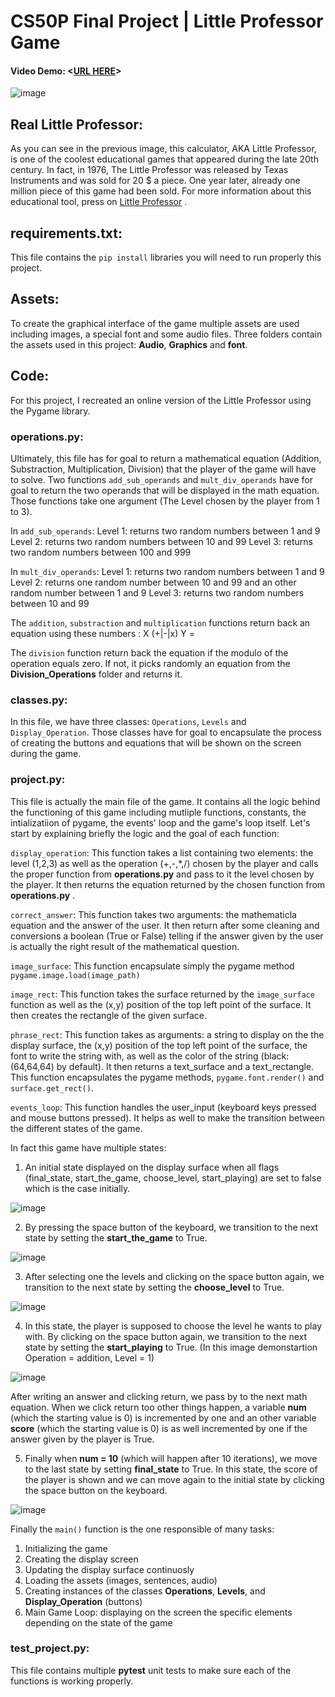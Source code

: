 # CS50P Final Project | Little Professor Game

#### Video Demo:  <[URL HERE](https://youtu.be/Sdpof7ePjQY)>

![image](https://github.com/Aladin-bit01/CS50p-Final-Project/assets/144846441/5c7d1517-1647-48e6-b94b-ade36ca04e59)


## Real Little Professor:
As you can see in the previous image, this calculator, AKA Little Professor, is one of the coolest educational games that appeared during the late 20th century.
In fact, in 1976, The Little Professor was released by Texas Instruments and was sold for 20 $ a piece. One year later, already one million piece of this game 
had been sold. For more information about this educational tool, press on [Little Professor](https://en.wikipedia.org/wiki/Little_Professor) .

## requirements.txt:
This file contains the `pip install` libraries you will need to run properly this project. 

## Assets:
To create the graphical interface of the game multiple assets are used including images, a special font and some audio files. Three folders contain the assets used in this project: **Audio**, **Graphics** and **font**.

## Code:
For this project, I recreated an online version of the Little Professor using the Pygame library. 

### operations.py:
Ultimately, this file has for goal to return a mathematical equation (Addition, Substraction, Multiplication, Division) that the player of the game will have to solve.
Two functions `add_sub_operands` and `mult_div_operands` have for goal to return the two operands that will be displayed in the math equation. Those functions take one argument (The Level chosen by the player from 1 to 3). 

In `add_sub_operands`:
    Level 1: returns two random numbers between 1 and 9
    Level 2: returns two random numbers between 10 and 99
    Level 3: returns two random numbers between 100 and 999
    
In `mult_div_operands`:
    Level 1: returns two random numbers between 1 and 9
    Level 2: returns one random number between 10 and 99 and an other random number between 1 and 9
    Level 3: returns two random numbers between 10 and 99

The `addition`, `substraction` and `multiplication` functions return back an equation using these numbers : X (+|-|x) Y =

The `division` function return back the equation if the modulo of the operation equals zero. If not, it picks randomly an equation from the **Division_Operations**
folder and returns it. 

### classes.py:
In this file, we have three classes: `Operations`, `Levels` and `Display_Operation`. Those classes have for goal to encapsulate the process of creating the buttons and
equations that will be shown on the screen during the game. 

### project.py:
This file is actually the main file of the game. It contains all the logic behind the functioning of this game including mutliple functions, constants, the intializatiion of pygame, the events' loop and the game's loop itself. Let's start by explaining briefly the logic and the goal of each function:

`display_operation`: This function takes a list containing two elements: the level (1,2,3) as well as the operation (+,-,*,/) chosen by the player and calls the proper function from **operations.py** and pass to it the level chosen by the player. It then returns the equation returned by the chosen function from **operations.py** .

`correct_answer`: This function takes two arguments: the mathematicla equation and the answer of the user. It then return after some cleaning and conversions a boolean (True or False) telling if the answer given by the user is actually the right result of the mathematical question. 

`image_surface`: This function encapsulate simply the pygame method `pygame.image.load(image_path)`

`image_rect`: This function takes the surface returned by the `image_surface` function as well as the (x,y) position of the top left point of the surface. It then creates the rectangle of the given surface. 

`phrase_rect`: This function takes as arguments: a string to display on the the display surface, the (x,y) position of the top left point of the surface, the font to write the string with, as well as the color of the string (black:(64,64,64) by default). It then returns a text_surface and a text_rectangle. This function encapsulates the pygame methods, `pygame.font.render()` and `surface.get_rect()`.

`events_loop`: This function handles the user_input (keyboard keys pressed and mouse buttons pressed). It helps as well to make the transition between the different states of the game. 

In fact this game have multiple states:

1. An initial state displayed on the display surface when all flags (final_state, start_the_game, choose_level, start_playing) are set to false which is the case initially.
   
![image](https://github.com/Aladin-bit01/CS50p-Final-Project/assets/144846441/a8df0b79-44a6-4f1a-8e6d-71df23866f28)

2. By pressing the space button of the keyboard, we transition to the next state by setting the **start_the_game** to True.

![image](https://github.com/Aladin-bit01/CS50p-Final-Project/assets/144846441/575b8f98-3b50-4dd2-b385-6e4779f09cd9)

3. After selecting one the levels and clicking on the space button again, we transition to the next state by setting the **choose_level** to True.

![image](https://github.com/Aladin-bit01/CS50p-Final-Project/assets/144846441/27796434-106b-4025-9553-87b55b0cdc1d)
   
4. In this state, the player is supposed to choose the level he wants to play with. By clicking on the space button again, we transition to the next state by setting the **start_playing** to True. (In this image demonstartion Operation = addition, Level = 1)

![image](https://github.com/Aladin-bit01/CS50p-Final-Project/assets/144846441/78e6ad31-c890-4685-8422-8068f5d1ace0)

After writing an answer and clicking return, we pass by to the next math equation. When we click return too other things happen, a variable **num** (which the  starting value is 0) is incremented by one and an other variable **score** (which the starting value is 0) is as well incremented by one if the answer given by the player is True.

5. Finally when **num = 10** (which will happen after 10 iterations), we move to the last state by setting **final_state** to True. In this state, the score of the player is shown and we can move again to the initial state by clicking the space button on the keyboard.

![image](https://github.com/Aladin-bit01/CS50p-Final-Project/assets/144846441/1b96a08c-2240-4015-ad93-3d679bd726d0)

Finally the `main()` function is the one responsible of many tasks:
1. Initializing the game
2. Creating the display screen
3. Updating the display surface continuosly
4. Loading the assets (images, sentences, audio)
5. Creating instances of the classes **Operations**, **Levels**, and **Display_Operation** (buttons)
6. Main Game Loop: displaying on the screen the specific elements depending on the state of the game

### test_project.py:
This file contains multiple **pytest** unit tests to make sure each of the functions is working properly.

